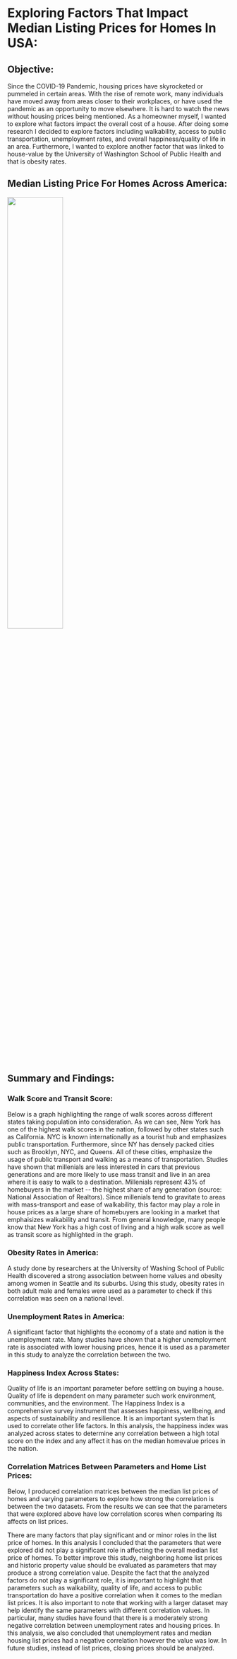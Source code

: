 #  Exploring Factors That Impact Median Listing Prices for Homes In USA:

## Objective:

Since the COVID-19 Pandemic, housing prices have skyrocketed or pummeled in certain areas. With the rise of remote work, many individuals have moved away from areas closer to their workplaces, or have used the pandemic as an opportunity to move elsewhere. It is hard to watch the news without housing prices being mentioned. As a homeowner myself, I wanted to explore what factors impact the overall cost of a house. After doing some research I decided to explore factors including walkability, access to public transportation, unemployment rates, and overall happiness/quality of life in an area. Furthermore, I wanted to explore another factor that was linked to house-value by the University of Washington School of Public Health and that is obesity rates. 

## Median Listing Price For Homes Across America:

<img align = "center" src="(https://user-images.githubusercontent.com/98187080/201456568-838a4a52-c748-4246-b913-753e58771289.png)" width=50% height=50%>


## Summary and Findings: 

### Walk Score and Transit Score:

Below is a graph highlighting the range of walk scores across different states taking population into consideration. As we can see, New York has one of the highest walk scores in the nation, followed by other states such as California. NYC is known internationally as a tourist hub and emphasizes public transportation. Furthermore, since NY has densely packed cities such as Brooklyn, NYC, and Queens. All of these cities, emphasize the usage of public transport and walking as a means of transportation. Studies have shown that millenials are less interested in cars that previous generations and are more likely to use mass transit and live in an area where it is easy to walk to a destination. Millenials represent 43% of homebuyers in the market -- the highest share of any generation (source: National Association of Realtors). Since millenials tend to gravitate to areas with mass-transport and ease of walkability, this factor may play a role in house prices as a large share of homebuyers are looking in a market that emphaisizes walkability and transit. From general knowledge, many people know that New York has a high cost of living and a high walk score as well as transit score as highlighted in the graph. 

### Obesity Rates in America:

A study done by researchers at the University of Washing School of Public Health discovered a strong association between home values and obesity among women in Seattle and its suburbs. Using this study, obesity rates in both adult male and females were used as a parameter to check if this correlation was seen on a national level. 

### Unemployment Rates in America:

A significant factor that highlights the economy of a state and nation is the unemployment rate. Many studies have shown that a higher unemployment rate is associated with lower housing prices, hence it is used as a parameter in this study to analyze the correlation between the two.  

### Happiness Index Across States:

Quality of life is an important parameter before settling on buying a house. Quality of life is dependent on many parameter such work environment, communities, and the environment. The Happiness Index is a comprehensive survey instrument that assesses happiness, wellbeing, and aspects of sustainability and resilience. It is an important system that is used to correlate other life factors. In this analysis, the happiness index was analyzed across states to determine any correlation between a high total score on the index and any affect it has on the median homevalue prices in the nation. 

### Correlation Matrices Between Parameters and Home List Prices:

Below, I produced correlation matrices between the median list prices of homes and varying parameters to explore how strong the correlation is between the two datasets. From the results we can see that the parameters that were explored above have low correlation scores when comparing its affects on list prices. 

There are many factors that play significant and or minor roles in the list price of homes. In this analysis I concluded that the parameters that were explored did not play a significant role in affecting the overall median list price of homes. To better improve this study, neighboring home list prices and historic property value should be evaluated as parameters that may produce a strong correlation value. Despite the fact that the analyzed factors do not play a significant role, it is important to highlight that parameters such as walkability, quality of life, and access to public transportation do have a positive correlation when it comes to the median list prices. It is also important to note that working with a larger dataset may help identify the same parameters with different correlation values. In particular, many studies have found that there is a moderately strong negative correlation between unemployment rates and housing prices. In this analysis, we also concluded that unemployment rates and median housing list prices had a negative correlation however the value was low. In future studies, instead of list prices, closing prices should be analyzed. 
